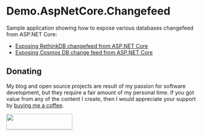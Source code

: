 # Demo.AspNetCore.Changefeed

Sample application showing how to expose various databases changefeed from ASP.NET Core:

- [Exposing RethinkDB changefeed from ASP.NET Core](https://www.tpeczek.com/2018/05/exposing-rethinkdb-changefeed-from.html)
- [Exposing Cosmos DB change feed from ASP.NET Core](https://www.tpeczek.com/2018/08/exposing-cosmos-db-change-feed-from.html)

## Donating

My blog and open source projects are result of my passion for software development, but they require a fair amount of my personal time. If you got value from any of the content I create, then I would appreciate your support by [buying me a coffee](https://www.buymeacoffee.com/tpeczek).

<a href="https://www.buymeacoffee.com/tpeczek"><img src="https://www.buymeacoffee.com/assets/img/custom_images/black_img.png" style="height: 41px !important;width: 174px !important;box-shadow: 0px 3px 2px 0px rgba(190, 190, 190, 0.5) !important;-webkit-box-shadow: 0px 3px 2px 0px rgba(190, 190, 190, 0.5) !important;"  target="_blank"></a>
